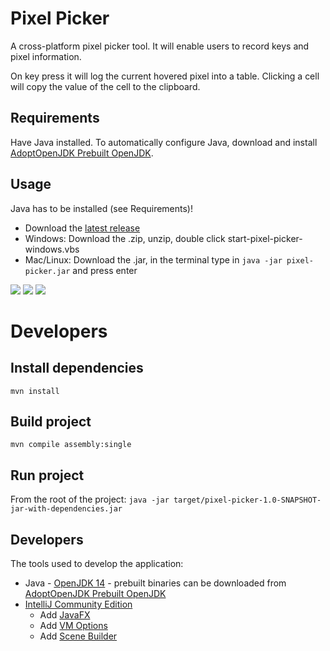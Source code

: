 # Pixel Picker
A cross-platform pixel picker tool. It will enable users to record keys and pixel information.

On key press it will log the current hovered pixel into a table. 
Clicking a cell will copy the value of the cell to the clipboard.

## Requirements
Have Java installed.
To automatically configure Java, download and install [AdoptOpenJDK Prebuilt OpenJDK](https://adoptopenjdk.net/).

## Usage
Java has to be installed (see Requirements)!
- Download the [latest release](https://github.com/bartduisters/pixel-picker/releases/)
- Windows: Download the .zip, unzip, double click start-pixel-picker-windows.vbs
- Mac/Linux: Download the .jar, in the terminal type in `java -jar pixel-picker.jar` and press enter

![](https://bartduisters.com/products/pixel-picker/1-0-0/pixel-picker-example.png)
![](https://bartduisters.com/products/pixel-picker/1-0-0/pixel-picker-example-mac.png)
![](https://bartduisters.com/products/pixel-picker/1-0-0/pixel-picker-example-win.png)

# Developers
## Install dependencies
`mvn install`

## Build project
`mvn compile assembly:single`

## Run project
From the root of the project:
```java -jar target/pixel-picker-1.0-SNAPSHOT-jar-with-dependencies.jar```

## Developers
The tools used to develop the application:
- Java - [OpenJDK 14](https://jdk.java.net/14/) - prebuilt binaries can be downloaded from [AdoptOpenJDK Prebuilt OpenJDK](https://adoptopenjdk.net/)
- [IntelliJ Community Edition](https://www.jetbrains.com/idea/)
    - Add [JavaFX](https://www.jetbrains.com/help/idea/javafx.html#add-javafx-lib)
    - Add [VM Options](https://www.jetbrains.com/help/idea/javafx.html#vm-options)
    - Add [Scene Builder](https://www.jetbrains.com/help/idea/opening-fxml-files-in-javafx-scene-builder.html#path_to_scene_builder)
    
